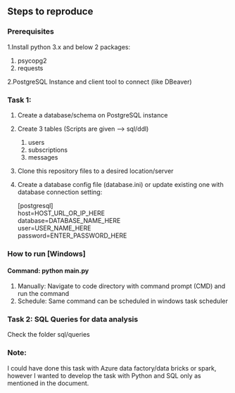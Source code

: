 
## Steps to reproduce

### Prerequisites
1.Install python 3.x and below 2 packages:
   1. psycopg2
   2. requests 

2.PostgreSQL Instance and client tool to connect (like DBeaver)

### Task 1: 
1. Create a database/schema on PostgreSQL instance
2. Create 3 tables (Scripts are given --> sql/ddl)
   1. users
   2. subscriptions
   3. messages
3. Clone this repository files to a desired location/server
4. Create a database config file (database.ini) or update existing one with database connection setting:
  
    [postgresql]<br />
    host=HOST_URL_OR_IP_HERE<br />
    database=DATABASE_NAME_HERE<br />
    user=USER_NAME_HERE<br />
    password=ENTER_PASSWORD_HERE<br />

### How to run [Windows]
#### Command: python main.py
1. Manually: Navigate to code directory with command prompt (CMD) and run the command 
2. Schedule: Same command can be scheduled in windows task scheduler

### Task 2: SQL Queries for data analysis
   Check the folder sql/queries

### Note:
I could have done this task with Azure data factory/data bricks or spark, 
however I wanted to develop the task with Python and SQL only as mentioned in the document.


